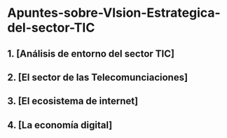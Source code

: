 # Apuntes-sobre-VIsion-Estrategica-del-sector-TIC

## 1. [Análisis de entorno del sector TIC]

## 2. [El sector de las Telecomunciaciones]

## 3. [El ecosistema de internet]

## 4. [La economía digital]
